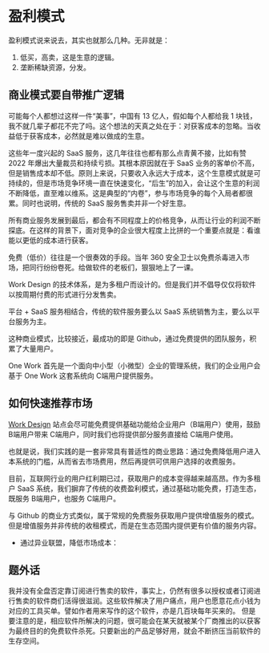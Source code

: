 # 盈利模式

盈利模式说来说去，其实也就那么几种。无非就是：
1. 低买，高卖，这是生意的逻辑。
2. 垄断稀缺资源，分发。

## 商业模式要自带推广逻辑

可能每个人都想过这样一件“美事”，中国有 13 亿人，假如每个人都给我 1 块钱，我不就几辈子都花不完了吗。这个想法的天真之处在于：对获客成本的忽略。当收益低于获客成本，必然就是难以做成的生意。

这些年一度兴起的 SaaS 服务，这几年往往也都有那么点青黄不接，比如有赞 2022 年爆出大量裁员和持续亏损。其根本原因就在于 SaaS 业务的客单价不高，但是销售成本却不低。原则上来说，只要收入永远大于成本，这个生意模式就是可持续的，但是市场竞争环境一直在快速变化，“后生”的加入，会让这个生意的利润不断降低，直至难以维系。这是典型的“内卷”，参与市场竞争的每个入局者都很累。同时也说明，传统的 SaaS 服务售卖并非一个好生意。

所有商业服务发展到最后，都会有不同程度上的价格竞争，从而让行业的利润不断探底。在这样的背景下，面对竞争的企业很大程度上比拼的一个重要点就是：看谁能以更低的成本进行获客。

免费（低价）往往是一个很奏效的手段。当年 360 安全卫士以免费杀毒进入市场，把同行纷纷卷死。给做软件的老板们，狠狠地上了一课。

Work Design 的技术体系，是为多租户而设计的。但是我们并不倡导仅仅将软件以按周期付费的形式进行分发售卖。

平台 + SaaS 服务相结合，传统的软件服务要么以 SaaS 系统销售为主，要么以平台服务为主。

这种商业模式，比较接近，最成功的即是 Github，通过免费提供的团队服务，积累了大量用户。

One Work 首先是一个面向中小型（小微型）企业的管理系统，我们的企业用户会基于 One Work 这套系统向 C端用户提供服务。

## 如何快速推荐市场
[Work Design][1] 站点会尽可能免费提供基础功能给企业用户（B端用户）使用，鼓励 B端用户带来 C端用户，同时我们也将提供部分服务直接给 C端用户使用。

也就是说，我们实践的是一套非常具有普适性的商业思路：通过免费降低用户进入本系统的门槛，从而省去市场费用，然后再提供可供用户选择的收费服务。

目前，互联网行业的用户红利期已过，获取用户的成本变得越来越高昂。作为多租户 SaaS 系统，我们摒弃了传统的收费盈利模式，通过基础功能免费，打造生态，既服务 B端用户，也服务 C端用户。

与 Github 的商业方式类似，属于常规的免费服务获取用户提供增值服务的模式。但是增值服务并非传统的收租模式，而是在生态范围内提供更有价值的服务内容。


* 通过异业联盟，降低市场成本：


## 题外话
我并没有全盘否定靠订阅进行售卖的软件，事实上，仍然有很多以授权或者订阅进行售卖的软件商们活得很滋润。这些软件解决了用户痛点，用户也愿意花点小钱为对应的工具买单。譬如作者用来写作的这个软件，亦是几百块每年买来的。
但是要注意的是，相应软件所解决的问题，很可能会在某天就被某个厂商推出的以获客为最终目的的免费软件杀死。只要新出的产品足够好用，就会不断挤压当前软件的生存空间。

[1]:	https://work.design